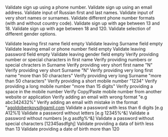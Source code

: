 Validate sign up using a phone number.
Validate sign up using an email address.
Validate input of Russian first and last names.
Validate input of very short names or surnames.
Validate different phone number formats (with and without country code).
Validate sign up with age between 13 and 18.
Validate sign up with age between 18 and 120.
Validate selection of different gender options.

Validate leaving first name field empty
Validate leaving Surname field empty
Validate leaving email or phone number field empty
Validate leaving password field empty
Validate leaving gender field empty
Verify providing number or special characters in first name
Verify providing numbers or special chracters in Surname
Verify providing very short first name "N"
Verify providing very short Surname "N"
Verify providing very long first name "more than 50 characters"
Verify providing very long Surname "more than 50 characters"
Verify providing a short mobile number "1234"
Verify providing a long mobile number "more than 15 digits"
Verify providing a space in the mobile number
Verify Copy/Paste mobile number from another website or application
Verify adding an email with wrong format "e.g abc342432%"
Verify adding an email with mistake in the format "agoldobenkovs@gamil.com
Validate a password with less than 6 digits [e.g A12%1]
Validate a password without letters [e.g 12345%^&]
Validate a password without numbers [e.g asdfg%^&]
Validate a password without special characters [12345asdfghj]
Validate providing a data of birth less than 13
Validate providing a date of birth more than 120



